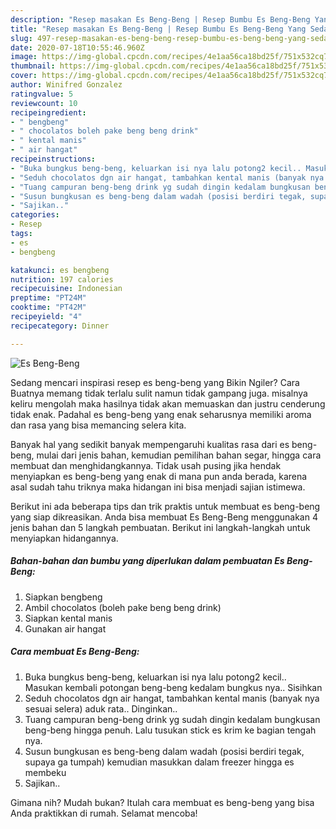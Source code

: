 ```yaml
---
description: "Resep masakan Es Beng-Beng | Resep Bumbu Es Beng-Beng Yang Sedap"
title: "Resep masakan Es Beng-Beng | Resep Bumbu Es Beng-Beng Yang Sedap"
slug: 497-resep-masakan-es-beng-beng-resep-bumbu-es-beng-beng-yang-sedap
date: 2020-07-18T10:55:46.960Z
image: https://img-global.cpcdn.com/recipes/4e1aa56ca18bd25f/751x532cq70/es-beng-beng-foto-resep-utama.jpg
thumbnail: https://img-global.cpcdn.com/recipes/4e1aa56ca18bd25f/751x532cq70/es-beng-beng-foto-resep-utama.jpg
cover: https://img-global.cpcdn.com/recipes/4e1aa56ca18bd25f/751x532cq70/es-beng-beng-foto-resep-utama.jpg
author: Winifred Gonzalez
ratingvalue: 5
reviewcount: 10
recipeingredient:
- " bengbeng"
- " chocolatos boleh pake beng beng drink"
- " kental manis"
- " air hangat"
recipeinstructions:
- "Buka bungkus beng-beng, keluarkan isi nya lalu potong2 kecil.. Masukan kembali potongan beng-beng kedalam bungkus nya.. Sisihkan"
- "Seduh chocolatos dgn air hangat, tambahkan kental manis (banyak nya sesuai selera) aduk rata.. Dinginkan.."
- "Tuang campuran beng-beng drink yg sudah dingin kedalam bungkusan beng-beng hingga penuh. Lalu tusukan stick es krim ke bagian tengah nya."
- "Susun bungkusan es beng-beng dalam wadah (posisi berdiri tegak, supaya ga tumpah) kemudian masukkan dalam freezer hingga es membeku"
- "Sajikan.."
categories:
- Resep
tags:
- es
- bengbeng

katakunci: es bengbeng 
nutrition: 197 calories
recipecuisine: Indonesian
preptime: "PT24M"
cooktime: "PT42M"
recipeyield: "4"
recipecategory: Dinner

---
```



![Es Beng-Beng](https://img-global.cpcdn.com/recipes/4e1aa56ca18bd25f/751x532cq70/es-beng-beng-foto-resep-utama.jpg)

Sedang mencari inspirasi resep es beng-beng yang Bikin Ngiler? Cara Buatnya memang tidak terlalu sulit namun tidak gampang juga. misalnya keliru mengolah maka hasilnya tidak akan memuaskan dan justru cenderung tidak enak. Padahal es beng-beng yang enak seharusnya memiliki aroma dan rasa yang bisa memancing selera kita.

Banyak hal yang sedikit banyak mempengaruhi kualitas rasa dari es beng-beng, mulai dari jenis bahan, kemudian pemilihan bahan segar, hingga cara membuat dan menghidangkannya. Tidak usah pusing jika hendak menyiapkan es beng-beng yang enak di mana pun anda berada, karena asal sudah tahu triknya maka hidangan ini bisa menjadi sajian istimewa.




Berikut ini ada beberapa tips dan trik praktis untuk membuat es beng-beng yang siap dikreasikan. Anda bisa membuat Es Beng-Beng menggunakan 4 jenis bahan dan 5 langkah pembuatan. Berikut ini langkah-langkah untuk menyiapkan hidangannya.

<!--inarticleads1-->

##### Bahan-bahan dan bumbu yang diperlukan dalam pembuatan Es Beng-Beng:

1. Siapkan  bengbeng
1. Ambil  chocolatos (boleh pake beng beng drink)
1. Siapkan  kental manis
1. Gunakan  air hangat




<!--inarticleads2-->

##### Cara membuat Es Beng-Beng:

1. Buka bungkus beng-beng, keluarkan isi nya lalu potong2 kecil.. Masukan kembali potongan beng-beng kedalam bungkus nya.. Sisihkan
1. Seduh chocolatos dgn air hangat, tambahkan kental manis (banyak nya sesuai selera) aduk rata.. Dinginkan..
1. Tuang campuran beng-beng drink yg sudah dingin kedalam bungkusan beng-beng hingga penuh. Lalu tusukan stick es krim ke bagian tengah nya.
1. Susun bungkusan es beng-beng dalam wadah (posisi berdiri tegak, supaya ga tumpah) kemudian masukkan dalam freezer hingga es membeku
1. Sajikan..




Gimana nih? Mudah bukan? Itulah cara membuat es beng-beng yang bisa Anda praktikkan di rumah. Selamat mencoba!
